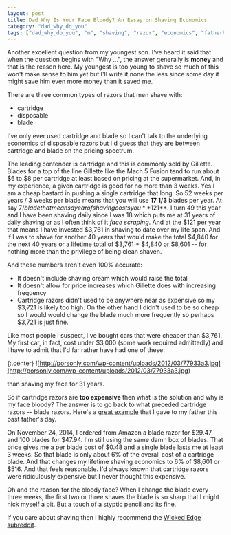 ```yaml
---
layout: post
title: Dad Why Is Your Face Bloody? An Essay on Shaving Economics
category: "dad_why_do_you"
tags: ["dad_why_do_you", "m", "shaving", "razor", "economics", "fatherhood"]
---
```

Another excellent question from my youngest son.  I've heard it said that when the question begins with "Why ...", the answer generally is **money** and that is the reason here.  My youngest is too young to shave so much of this won't make sense to him yet but I'll write it none the less since some day it might save him even more money than it saved me.

There are three common types of razors that men shave with:

* cartridge
* disposable
* blade

I've only ever used cartridge and blade so I can't talk to the underlying economics of disposable razors but I'd guess that they are between cartridge and blade on the pricing spectrum.

The leading contender is cartridge and this is commonly sold by Gillette.  Blades for a top of the line Gillette like the Mach 5 Fusion tend to run about $6 to $8 per cartridge at least based on pricing at the supermarket.  And, in my experience, a given cartridge is good for no more than 3 weeks.  Yes I am a cheap bastard in pushing a single cartridge that long.  So 52 weeks per years / 3 weeks per blade means that you will use **17 1/3** blades per year.  At say $7 / blade that means a year of shaving costs you **$121**.  I turn 49 this year and I have been shaving daily since I was 18 which puts me at 31 years of daily shaving or as I often think of it *face scraping*.  And at the $121 per year that means I have invested $3,761 in shaving to date over my life span.  And if I was to shave for another 40 years that would make the total $4,840 for the next 40 years or a lifetime total of $3,761 + $4,840 or $8,601 -- for nothing more than the privilege of being clean shaven.

And these numbers aren't even 100% accurate:

* It doesn't include shaving cream which would raise the total
* It doesn't allow for price increases which Gillette does with increasing frequency
* Cartridge razors didn't used to be anywhere near as expensive so my $3,721 is likely too high.  On the other hand I didn't used to be so cheap so I would would change the blade much more frequently so perhaps $3,721 is just fine.

Like most people I suspect, I've bought cars that were cheaper than $3,761.  My first car, in fact, cost under $3,000 (some work required admittedly) and I have to admit that I'd far rather have had one of these:

{:.center}
![http://porsonly.com/wp-content/uploads/2012/03/77933a3.jpg](http://porsonly.com/wp-content/uploads/2012/03/77933a3.jpg)

than shaving my face for 31 years.

So if cartridge razors are **too expensive** then what is the solution and why is my face bloody?  The answer is to go back to what preceded cartridge razors -- blade razors.  Here's a [great example](https://www.amazon.com/gp/product/B000NL0T1G/ref=oh_aui_detailpage_o00_s01?ie=UTF8&psc=1) that I gave to my father this past father's day.

On November 24, 2014, I ordered from Amazon a blade razor for $29.47 and 100 blades for $47.94.  I'm still using the same damn box of blades.  That price gives me a per blade cost of $0.48 and a single blade lasts me at least 3 weeks.  So that blade is only about 6% of the overall cost of a cartridge blade.  And that changes my lifetime shaving economics to 6% of $8,601 or $516.  And that feels reasonable.  I'd always known that cartridge razors were ridiculously expensive but I never thought this expensive.

Oh and the reason for the bloody face?  When I change the blade every three weeks, the first two or three shaves the blade is so sharp that I might nick myself a bit.  But a touch of a styptic pencil and its fine.  

If you care about shaving then I highly recommend the [Wicked Edge subreddit](https://www.reddit.com/r/wicked_edge).